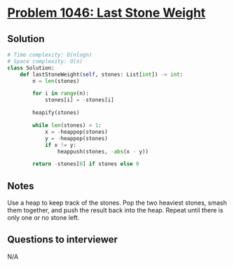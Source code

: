 # [Problem 1046: Last Stone Weight](https://leetcode.com/problems/last-stone-weight/)

## Solution

```py
# Time complexity: O(nlogn)
# Space complexity: O(n)
class Solution:
    def lastStoneWeight(self, stones: List[int]) -> int:
        n = len(stones)

        for i in range(n):
            stones[i] = -stones[i]

        heapify(stones)

        while len(stones) > 1:
            x = -heappop(stones)
            y = -heappop(stones)
            if x != y:
                heappush(stones, -abs(x - y))

        return -stones[0] if stones else 0
```

## Notes

Use a heap to keep track of the stones. Pop the two heaviest stones, smash them together, and push the result back into the heap. Repeat until there is only one or no stone left.

## Questions to interviewer

N/A
